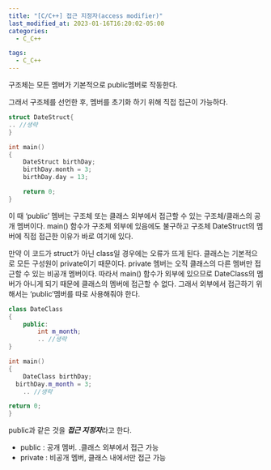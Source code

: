 ```yaml
---
title: "[C/C++] 접근 지정자(access modifier)"
last_modified_at: 2023-01-16T16:20:02-05:00
categories:
  - C_C++

tags:
  - C_C++
---
```


구조체는 모든 멤버가 기본적으로 public멤버로 작동한다.

그래서 구조체를 선언한 후, 멤버를 초기화 하기 위해 직접 접근이 가능하다. 

```cpp
struct DateStruct{
.. //생략
}

int main()
{
	DateStruct birthDay;
	birthDay.month = 3;
	birthDay.day = 13;

	return 0;
}
```

이 때 ‘public’ 멤버는 구조체 또는 클래스 외부에서 접근할 수 있는 구조체/클래스의 공개 멤버이다. main() 함수가 구조체 외부에 있음에도 불구하고 구조체 DateStruct의 멤버에 직접 접근한 이유가 바로 여기에 있다.

만약 이 코드가 struct가 아닌 class일 경우에는 오류가 뜨게 된다. 클래스는 기본적으로 모든 구성원이 private이기 때문이다. private 멤버는 오직 클래스의 다른 멤버만 접근할 수 있는 비공개 멤버이다. 따라서 main() 함수가 외부에 있으므로 DateClass의 멤버가 아니게 되기 때문에 클래스의 멤버에 접근할 수 없다. 그래서 외부에서 접근하기 위해서는 ‘public’멤버를 따로 사용해줘야 한다.

 

```cpp
class DateClass
{
	public:
		int m_month;
		.. //생략
}

int main()
{
	DateClass birthDay;
  birthDay.m_month = 3;
	.. //생략

return 0;
}
```

public과 같은 것을 ***접근 지정자***라고 한다. 

- public : 공개 멤버. .클래스 외부에서 접근 가능
- private : 비공개 멤버, 클래스 내에서만 접근 가능
